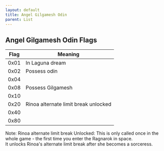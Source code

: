```yaml
---
layout: default
title: Angel Gilgamesh Odin
parent: List
---
```


## Angel Gilgamesh Odin Flags

| Flag | Meaning                              |
|------|--------------------------------------|
| 0x01 | In Laguna dream                      |
| 0x02 | Possess odin                         |
| 0x04 |                                      |
| 0x08 | Possess Gilgamesh                    |
| 0x10 |                                      |
| 0x20 | Rinoa alternate limit break unlocked |
| 0x40 |                                      |
| 0x80 |                                      |

Note:
Rinoa alternate limit break Unlocked: This is only called once in the whole game - the first time you enter the Ragnarok in space.<br/> It unlocks Rinoa's alternate limit break after she becomes a sorceress.